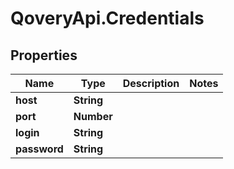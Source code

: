# QoveryApi.Credentials

## Properties

Name | Type | Description | Notes
------------ | ------------- | ------------- | -------------
**host** | **String** |  | 
**port** | **Number** |  | 
**login** | **String** |  | 
**password** | **String** |  | 


